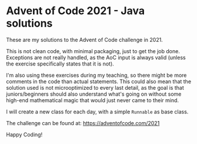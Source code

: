 # Advent of Code 2021 - Java solutions

These are my solutions to the Advent of Code challenge in 2021.

This is not clean code, with minimal packaging, just to get the job done. Exceptions are not really handled, as the AoC input is always valid (unless the exercise specifically states that it is not).

I'm also using these exercises during my teaching, so there might be more comments in the code than actual statements. This could also mean that the solution used is not microoptimized to every last detail, as the goal is that juniors/beginners should also understand what's going on without some high-end mathematical magic that would just never came to their mind.

I will create a new class for each day, with a simple `Runnable` as base class.

The challenge can be found at: https://adventofcode.com/2021

Happy Coding!
